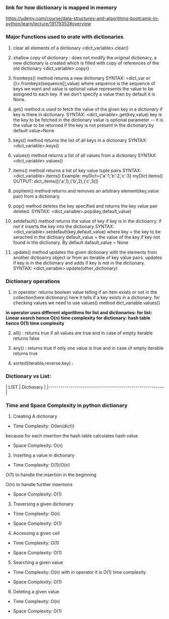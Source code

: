 ### link for how dictionary is mapped in memory
https://udemy.com/course/data-structures-and-algorithms-bootcamp-in-python/learn/lecture/19179352#overview

### Major Functions used to orate with dictionaries
1. clear all elements of a dictionary
 <dict_variable>.clear()
   
2. shallow copy of dictionary : does not modify the original dictionary, a new 
dictionary is created which is filled with copy of references of the old dictionary
    <dict_variable>.copy()

3. fromkeys() method returns a new dictionary
    SYNTAX: <dict_var or {}>.fromkeys(sequence[],value)
   where sequence is the sequence of keys we want and value is optional
   value represents the value to be assigned to each key.
   If we don't specify a value  then by default it is None.
   
4. get() method is used to fetch the value of the given key in a dictionary if key is there in dictionary.
    SYNTAX: <dict_variable>.get(key,value)
    key is the key to be fetched in the dictionary
   value is optional parameter -- it is the value to be returned if the key is not present in the dictionary
   by default value=None

5. keys() method returns the list of all keys in a dictionary
   SYNTAX: <dict_variable>.keys()
   
6. values() method returns a list of all values from a dictionary
    SYNTAX: <dict_variable>.values()
   
7. items() method returns a list of key value tuple pairs
   SYNTAX: <dict_variable>.items()
   Example: myDict={'a':1,'b':2,'c':3}
   myDict.items() OUTPUT: dict_items([('a',1),('b',2),('c',3)])

8. popitem() method returns and removes an arbitrary element(key,value pair) from a dictionary.

9. pop() method deletes the key specified and returns the key value pair deleted.
    SYNTAX: <dict_variable>.pop(key,default_value)
   
10. setdefault() method returns the value of key if key is in the dictioanry.
   if not it inserts the key into the dictionary
   SYNTAX: <dict_variable>.setdefault(key,default_value)
   where key = the key to be serached in the dictioary
         default_value = the value of the key if key not found in the dictionary. By default dafault_value =  None
    
11. update() method updates the given dictionary with the elements from another dictioanry object or from an iterable
    of key value pairs.
    updates if key is in the dictionary and adds if key is not in the dictionary.
    SYNTAX: <dict_variable>.update(other_dictionary)
    
### Dictionary operations
1. in operator: returns boolean value telling if an item exists or not in the collection(here dictionary)
    here it tells if a key exists in a dictionary.
   for checking values we need to use values() method dict_variable.values()
   
**in operator uses different algorithms for list and dictionaries:
for list: Linear search hence O(n) time complexity
for dictionary: hash table hence O(1) time complexity**

2. all() : returns true if all values are true and in case of empty iterable returns false

3. any() : returns true if only one value is true and in case of empty iterable returns true

4. sorted(iterable,reverse,key) : 


### Dictionary vs List:

| LIST             | Dictionary                           |
|---------------------------------------------------------|

### Time and Space Complexity in python dictionary

1. Creating A dictionary

- Time Complexity: O(len(dict))

because for each insertion the hash table calculates hash value

- Space Complexity: O(n)


2. Inserting a value in dictionary

- Time Complexity: O(1)/O(n)

O(1) to handle the insertion in the beginning

O(n) to handle further insertions

- Space Complexity: O(1)

3. Traversing a given dictionary

- Time Complexity: O(n)

- Space Complexity: O(1)

4. Accessing a given cell

- Time Complexity: O(1)

- Space Complexity: O(1)

5. Searching a given value

- Time Complexity: O(n)
with in operator it is O(1) time complexity

- Space Complexity: O(1)

6. Deleting a given value

- Time Complexity: O(n)

- Space Complexity: O(1)
